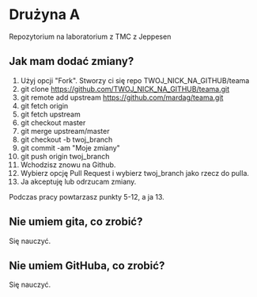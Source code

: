 # Drużyna A
Repozytorium na laboratorium z TMC z Jeppesen

## Jak mam dodać zmiany?
1. Użyj opcji "Fork". Stworzy ci się repo TWOJ_NICK_NA_GITHUB/teama
2. git clone https://github.com/TWOJ_NICK_NA_GITHUB/teama.git
3. git remote add upstream https://github.com/mardag/teama.git
4. git fetch origin
5. git fetch upstream
6. git checkout master
7. git merge upstream/master
8. git checkout -b twoj_branch
9. git commit -am "Moje zmiany"
10. git push origin twoj_branch
11. Wchodzisz znowu na Github.
12. Wybierz opcję Pull Request i wybierz twoj_branch jako rzecz do pulla.
13. Ja akceptuję lub odrzucam zmiany.

Podczas pracy powtarzasz punkty 5-12, a ja 13.

## Nie umiem gita, co zrobić?
Się nauczyć.

## Nie umiem GitHuba, co zrobić?
Się nauczyć.
